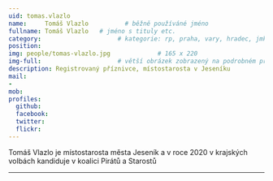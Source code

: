 ```yaml
---
uid: tomas.vlazlo
name:     Tomáš Vlazlo          # běžně používáné jméno
fullname: Tomáš Vlazlo   # jméno s tituly etc.
category:                     # kategorie: rp, praha, vary, hradec, jmk, senat
position: 
img: people/tomas-vlazlo.jpg             # 165 x 220
img-full:                     # větší obrázek zobrazený na podrobném profilu
description: Registrovaný příznivce, místostarosta v Jeseníku               # kratký popis, max 160 znaků
mail:
- 
mob:         
profiles:
  github:
  facebook:       
  twitter:        
  flickr:       
---
```

Tomáš Vlazlo je místostarosta města Jeseník a v roce 2020 v krajských volbách kandiduje v koalici Pirátů a Starostů

---
